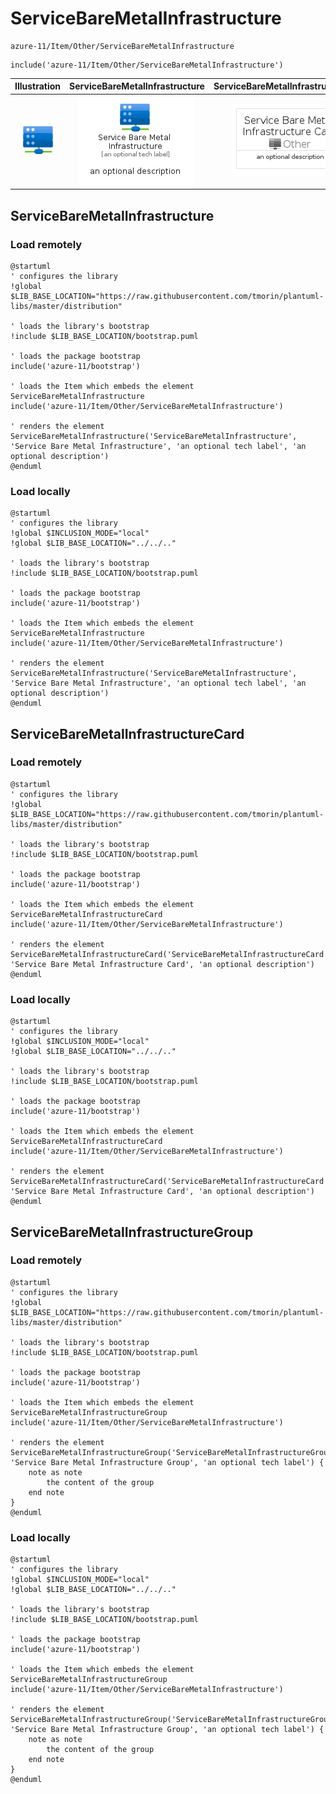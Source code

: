 # ServiceBareMetalInfrastructure


```text
azure-11/Item/Other/ServiceBareMetalInfrastructure
```

```text
include('azure-11/Item/Other/ServiceBareMetalInfrastructure')
```



| Illustration | ServiceBareMetalInfrastructure | ServiceBareMetalInfrastructureCard | ServiceBareMetalInfrastructureGroup |
| :---: | :---: | :---: | :---: |
| ![illustration for Illustration](../../../azure-11/Item/Other/ServiceBareMetalInfrastructure.png) | ![illustration for ServiceBareMetalInfrastructure](../../../azure-11/Item/Other/ServiceBareMetalInfrastructure.Local.png) | ![illustration for ServiceBareMetalInfrastructureCard](../../../azure-11/Item/Other/ServiceBareMetalInfrastructureCard.Local.png) | ![illustration for ServiceBareMetalInfrastructureGroup](../../../azure-11/Item/Other/ServiceBareMetalInfrastructureGroup.Local.png) |




## ServiceBareMetalInfrastructure

### Load remotely
```plantuml
@startuml
' configures the library
!global $LIB_BASE_LOCATION="https://raw.githubusercontent.com/tmorin/plantuml-libs/master/distribution"

' loads the library's bootstrap
!include $LIB_BASE_LOCATION/bootstrap.puml

' loads the package bootstrap
include('azure-11/bootstrap')

' loads the Item which embeds the element ServiceBareMetalInfrastructure
include('azure-11/Item/Other/ServiceBareMetalInfrastructure')

' renders the element
ServiceBareMetalInfrastructure('ServiceBareMetalInfrastructure', 'Service Bare Metal Infrastructure', 'an optional tech label', 'an optional description')
@enduml
```

### Load locally
```plantuml
@startuml
' configures the library
!global $INCLUSION_MODE="local"
!global $LIB_BASE_LOCATION="../../.."

' loads the library's bootstrap
!include $LIB_BASE_LOCATION/bootstrap.puml

' loads the package bootstrap
include('azure-11/bootstrap')

' loads the Item which embeds the element ServiceBareMetalInfrastructure
include('azure-11/Item/Other/ServiceBareMetalInfrastructure')

' renders the element
ServiceBareMetalInfrastructure('ServiceBareMetalInfrastructure', 'Service Bare Metal Infrastructure', 'an optional tech label', 'an optional description')
@enduml
```

## ServiceBareMetalInfrastructureCard

### Load remotely
```plantuml
@startuml
' configures the library
!global $LIB_BASE_LOCATION="https://raw.githubusercontent.com/tmorin/plantuml-libs/master/distribution"

' loads the library's bootstrap
!include $LIB_BASE_LOCATION/bootstrap.puml

' loads the package bootstrap
include('azure-11/bootstrap')

' loads the Item which embeds the element ServiceBareMetalInfrastructureCard
include('azure-11/Item/Other/ServiceBareMetalInfrastructure')

' renders the element
ServiceBareMetalInfrastructureCard('ServiceBareMetalInfrastructureCard', 'Service Bare Metal Infrastructure Card', 'an optional description')
@enduml
```

### Load locally
```plantuml
@startuml
' configures the library
!global $INCLUSION_MODE="local"
!global $LIB_BASE_LOCATION="../../.."

' loads the library's bootstrap
!include $LIB_BASE_LOCATION/bootstrap.puml

' loads the package bootstrap
include('azure-11/bootstrap')

' loads the Item which embeds the element ServiceBareMetalInfrastructureCard
include('azure-11/Item/Other/ServiceBareMetalInfrastructure')

' renders the element
ServiceBareMetalInfrastructureCard('ServiceBareMetalInfrastructureCard', 'Service Bare Metal Infrastructure Card', 'an optional description')
@enduml
```

## ServiceBareMetalInfrastructureGroup

### Load remotely
```plantuml
@startuml
' configures the library
!global $LIB_BASE_LOCATION="https://raw.githubusercontent.com/tmorin/plantuml-libs/master/distribution"

' loads the library's bootstrap
!include $LIB_BASE_LOCATION/bootstrap.puml

' loads the package bootstrap
include('azure-11/bootstrap')

' loads the Item which embeds the element ServiceBareMetalInfrastructureGroup
include('azure-11/Item/Other/ServiceBareMetalInfrastructure')

' renders the element
ServiceBareMetalInfrastructureGroup('ServiceBareMetalInfrastructureGroup', 'Service Bare Metal Infrastructure Group', 'an optional tech label') {
    note as note
        the content of the group
    end note
}
@enduml
```

### Load locally
```plantuml
@startuml
' configures the library
!global $INCLUSION_MODE="local"
!global $LIB_BASE_LOCATION="../../.."

' loads the library's bootstrap
!include $LIB_BASE_LOCATION/bootstrap.puml

' loads the package bootstrap
include('azure-11/bootstrap')

' loads the Item which embeds the element ServiceBareMetalInfrastructureGroup
include('azure-11/Item/Other/ServiceBareMetalInfrastructure')

' renders the element
ServiceBareMetalInfrastructureGroup('ServiceBareMetalInfrastructureGroup', 'Service Bare Metal Infrastructure Group', 'an optional tech label') {
    note as note
        the content of the group
    end note
}
@enduml
```

